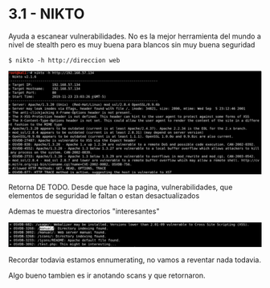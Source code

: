 # 3.1 - NIKTO

Ayuda a escanear vulnerabilidades. No es la mejor herramienta del mundo a nivel de stealth pero es muy buena para blancos sin muy buena seguridad

```text
$ nikto -h http://direccion web
```

![](../../../.gitbook/assets/imagen%20%28192%29.png)

Retorna DE TODO. Desde que hace la pagina, vulnerabilidades, que elementos de seguridad le faltan o estan desactualizados

Ademas te muestra directorios "interesantes" 

![](../../../.gitbook/assets/imagen%20%28195%29.png)

Recordar todavia estamos ennumerating, no vamos a reventar nada todavia.

Algo bueno tambien es ir anotando scans y que retornaron.

